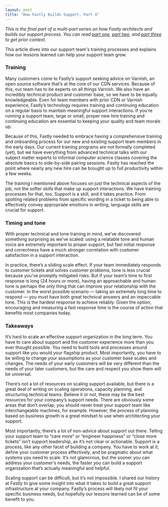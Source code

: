```yaml
---
layout: post
title: "How Fastly Builds Support, Part 4"
---
```


_This is the final part of a multi-part series on how Fastly architects and
builds our support process. You can read [part one](http://aspires.github.io/2015/01/05/How-Fastly-Builds-Support-p1/), [part two](http://aspires.github.io/2015/01/12/How-Fastly-Builds-Support-p2/), and [part three](http://austin.dangerspires.com/2015/02/09/how-fastly-builds-support-p3/) to get prior context._

This article dives into our support team's training processes and explains how our lessons learned can help your support team grow.

### Training

Many customers come to Fastly’s support seeking advice on Varnish, an open source software that’s at the core of our CDN services. Because of this, our team has to be experts on all things Varnish. We also have an incredibly technical product and customer base, so we have to be equally knowledgeable. Even for team members with prior CDN or Varnish experience, Fastly’s technology requires training and continuing education on a regular basis to maintain meaningful support interactions. If you're running a support team, large or small, proper new hire training and continuing education are essential to keeping your quality and team morale up.

Because of this, Fastly needed to embrace having a comprehensive training and onboarding process for our new and existing support team members in the early days. Our current training programs are not formally completed (yet), but we have everything from advanced technical talks with our subject matter experts to informal computer science classes covering the absolute basics to side-by-side pairing sessions. Fastly has reached the point where nearly any new hire can be brought up to full productivity within a few weeks.

The training I mentioned above focuses on just the technical aspects of the job, not the softer skills that make up support interactions. We have training processes for that, too. Support is a skill, and it takes practice. From spotting related problems from specific wording in a ticket to being able to effectively convey appropriate emotions in writing, language skills are crucial for support.

### Timing and tone

With proper technical and tone training in mind, we’ve discovered something surprising as we’ve scaled: using a relatable tone and human voice are extremely important to proper support, but fast initial response and correctness have a much stronger correlation with customer satisfaction in a support interaction.

In practice, there’s a sliding scale effect. If your team immediately responds to customer tickets and solves customer problems, tone is less crucial because you’ve promptly mitigated risks. But if your team’s time to first response is long (24 hours or more), having an approachable and human tone is perhaps the only thing that can improve your relationship with the customer. In the worst possible scenario — taking an extremely long time to respond — you must have both great technical answers and an impeccable tone. This is the hardest response to achieve reliably. Given the option, encouraging and measuring a fast response time is the course of action that benefits most companies today.

### Takeaways

It’s hard to scale an effective support organization in the long term. You have to care about support and the customer experience more than you ever thought possible. You need to build tools and processes around support like you would your flagship product. Most importantly, you have to be willing to change your assumptions as your customer base scales and changes. The needs of your early customers will be very different than the needs of your later customers, but the care and respect you show them will be universal.

There’s not a lot of resources on scaling support available, but there is a great deal of writing on scaling operations, capacity planning, and structuring technical teams. Believe it or not, these may be the best resources for your company’s support needs. There are obviously some areas that don’t overlap; you should never treat your support team like interchangeable machines, for example. However, the process of planning based on business growth is a great mindset to use when architecting your support.

Most importantly, there’s a lot of non-advice about support out there. Telling your support team to “care more” or “engineer happiness” or “close more tickets” isn’t support leadership, as it’s not clear or actionable. Support is a process, like any other facet of building a company. You have to work at it, define your customer process effectively, and be pragmatic about what systems you need to scale. It’s not glamorous, but the sooner you can address your customer’s needs, the faster you can build a support organization that’s actually meaningful and helpful.

Scaling support can be difficult, but it’s not impossible. I shared our history at Fastly to give some insight into what it takes to build a great support infrastructure at your company. Fastly’s process will likely not fit your specific business needs, but hopefully our lessons learned can be of some benefit to you.
